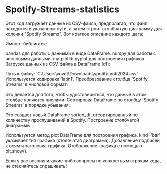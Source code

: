 # Spotify-Streams-statistics
Этот код загружает данные из CSV-файла, предполагая, что файл находится в указанном пути, а затем строит столбчатую диаграмму для колонки "Spotify Streams". Вот краткое описание каждого шага:

Импорт библиотек:

pandas для работы с данными в виде DataFrame.
numpy для работы с числовыми данными.
matplotlib.pyplot для построения графиков.
Загрузка данных из CSV-файла в DataFrame (df):

Путь к файлу: 'C:\Users\vovot\Downloads\spotif\spoti2024.csv'.
Используется кодировка 'latin1'.
Преобразование столбца 'Spotify Streams' в числовой формат:

Это делается для того, чтобы удостовериться, что данные в этом столбце являются числами.
Сортировка DataFrame по столбцу 'Spotify Streams' в порядке убывания:

Это создает новый DataFrame sorted_df, отсортированный по количеству прослушиваний в Spotify.
Построение столбчатой диаграммы:

Используется метод plot DataFrame для построения графика.
kind='bar' указывает тип графика (столбчатая диаграмма).
Добавление подписей к осям и заголовка графика.
Отображение графика с помощью plt.show().

Если у вас возникли какие-либо вопросы по конкретным строкам кода, не стесняйтесь спрашивать!
